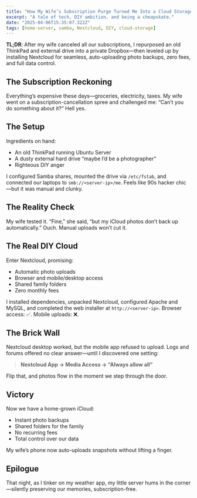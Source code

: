 ```yaml
---
title: "How My Wife’s Subscription Purge Turned Me Into a Cloud Storage Engineer"
excerpt: "A tale of tech, DIY ambition, and being a cheapskate."
date: "2025-04-06T15:35:07.322Z"
tags: [home-server, samba, Nextcloud, DIY, cloud-storage]
---
```


**TL;DR**: After my wife canceled all our subscriptions, I repurposed an old ThinkPad and external drive into a private Dropbox—then leveled up by installing Nextcloud for seamless, auto-uploading photo backups, zero fees, and full data control.

## The Subscription Reckoning

Everything’s expensive these days—groceries, electricity, taxes. My wife went on a subscription-cancellation spree and challenged me: “Can’t you do something about it?” Hell yes.

## The Setup

Ingredients on hand:
- An old ThinkPad running Ubuntu Server  
- A dusty external hard drive “maybe I’d be a photographer”  
- Righteous DIY anger  

I configured Samba shares, mounted the drive via `/etc/fstab`, and connected our laptops to `smb://<server-ip>/me`. Feels like 90s hacker chic—but it was manual and clunky.

## The Reality Check

My wife tested it. “Fine,” she said, “but my iCloud photos don’t back up automatically.” Ouch. Manual uploads won’t cut it.

## The Real DIY Cloud

Enter Nextcloud, promising:
- Automatic photo uploads  
- Browser and mobile/desktop access  
- Shared family folders  
- Zero monthly fees  

I installed dependencies, unpacked Nextcloud, configured Apache and MySQL, and completed the web installer at `http://<server-ip>`. Browser access: ✅. Mobile uploads: ❌.

## The Brick Wall

Nextcloud desktop worked, but the mobile app refused to upload. Logs and forums offered no clear answer—until I discovered one setting:

> **Nextcloud App → Media Access → “Always allow all”**

Flip that, and photos flow in the moment we step through the door.

## Victory

Now we have a home-grown iCloud:
- Instant photo backups  
- Shared folders for the family  
- No recurring fees  
- Total control over our data  

My wife’s phone now auto-uploads snapshots without lifting a finger.

## Epilogue

That night, as I tinker on my weather app, my little server hums in the corner—silently preserving our memories, subscription-free.  

